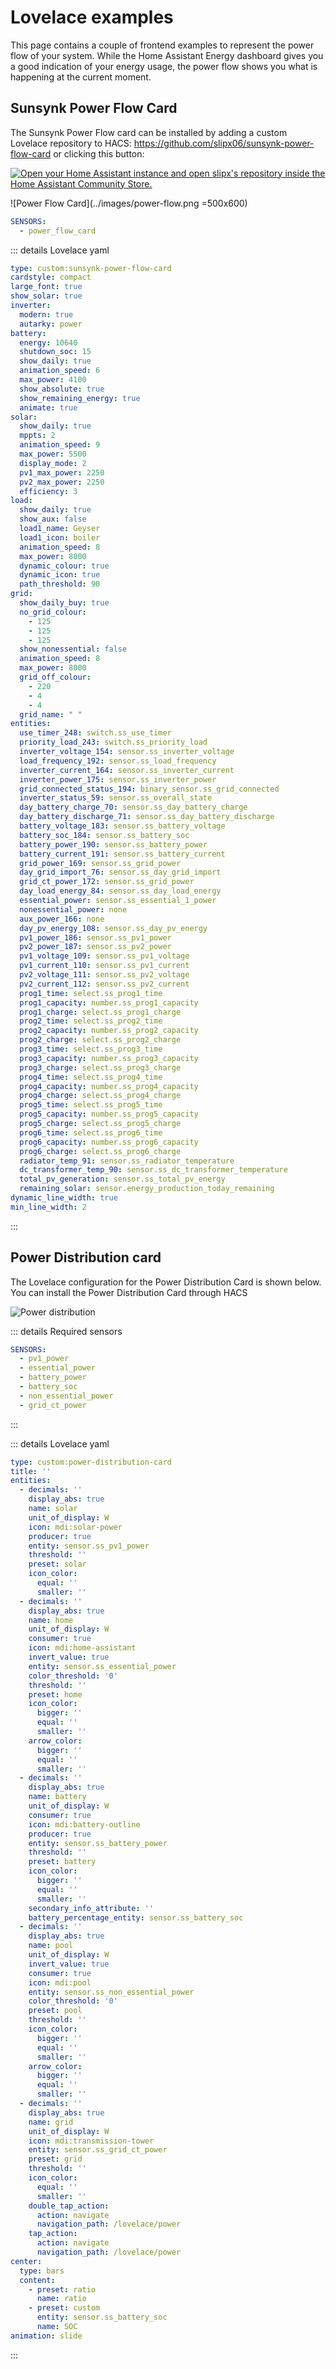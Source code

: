 # Lovelace examples

This page contains a couple of frontend examples to represent the power flow of your system. While the Home Assistant Energy dashboard gives you a good indication of your energy usage, the power flow shows you what is happening at the current moment.

## Sunsynk Power Flow Card

The Sunsynk Power Flow card can be installed by adding a custom Lovelace repository to HACS: <https://github.com/slipx06/sunsynk-power-flow-card> or clicking this button:

[![Open your Home Assistant instance and open slipx's repository inside the Home Assistant Community Store.](https://my.home-assistant.io/badges/hacs_repository.svg)](https://my.home-assistant.io/redirect/hacs_repository/?repository=sunsynk-power-flow-card&category=plugin&owner=slipx06)

![Power Flow Card](../images/power-flow.png =500x600)

```yaml
SENSORS:
  - power_flow_card
```

::: details Lovelace yaml

```yaml
type: custom:sunsynk-power-flow-card
cardstyle: compact
large_font: true
show_solar: true
inverter:
  modern: true
  autarky: power
battery:
  energy: 10640
  shutdown_soc: 15
  show_daily: true
  animation_speed: 6
  max_power: 4100
  show_absolute: true
  show_remaining_energy: true
  animate: true
solar:
  show_daily: true
  mppts: 2
  animation_speed: 9
  max_power: 5500
  display_mode: 2
  pv1_max_power: 2250
  pv2_max_power: 2250
  efficiency: 3
load:
  show_daily: true
  show_aux: false
  load1_name: Geyser
  load1_icon: boiler
  animation_speed: 8
  max_power: 8000
  dynamic_colour: true
  dynamic_icon: true
  path_threshold: 90
grid:
  show_daily_buy: true
  no_grid_colour:
    - 125
    - 125
    - 125
  show_nonessential: false
  animation_speed: 8
  max_power: 8000
  grid_off_colour:
    - 220
    - 4
    - 4
  grid_name: " "
entities:
  use_timer_248: switch.ss_use_timer
  priority_load_243: switch.ss_priority_load
  inverter_voltage_154: sensor.ss_inverter_voltage
  load_frequency_192: sensor.ss_load_frequency
  inverter_current_164: sensor.ss_inverter_current
  inverter_power_175: sensor.ss_inverter_power
  grid_connected_status_194: binary_sensor.ss_grid_connected
  inverter_status_59: sensor.ss_overall_state
  day_battery_charge_70: sensor.ss_day_battery_charge
  day_battery_discharge_71: sensor.ss_day_battery_discharge
  battery_voltage_183: sensor.ss_battery_voltage
  battery_soc_184: sensor.ss_battery_soc
  battery_power_190: sensor.ss_battery_power
  battery_current_191: sensor.ss_battery_current
  grid_power_169: sensor.ss_grid_power
  day_grid_import_76: sensor.ss_day_grid_import
  grid_ct_power_172: sensor.ss_grid_power
  day_load_energy_84: sensor.ss_day_load_energy
  essential_power: sensor.ss_essential_1_power
  nonessential_power: none
  aux_power_166: none
  day_pv_energy_108: sensor.ss_day_pv_energy
  pv1_power_186: sensor.ss_pv1_power
  pv2_power_187: sensor.ss_pv2_power
  pv1_voltage_109: sensor.ss_pv1_voltage
  pv1_current_110: sensor.ss_pv1_current
  pv2_voltage_111: sensor.ss_pv2_voltage
  pv2_current_112: sensor.ss_pv2_current
  prog1_time: select.ss_prog1_time
  prog1_capacity: number.ss_prog1_capacity
  prog1_charge: select.ss_prog1_charge
  prog2_time: select.ss_prog2_time
  prog2_capacity: number.ss_prog2_capacity
  prog2_charge: select.ss_prog2_charge
  prog3_time: select.ss_prog3_time
  prog3_capacity: number.ss_prog3_capacity
  prog3_charge: select.ss_prog3_charge
  prog4_time: select.ss_prog4_time
  prog4_capacity: number.ss_prog4_capacity
  prog4_charge: select.ss_prog4_charge
  prog5_time: select.ss_prog5_time
  prog5_capacity: number.ss_prog5_capacity
  prog5_charge: select.ss_prog5_charge
  prog6_time: select.ss_prog6_time
  prog6_capacity: number.ss_prog6_capacity
  prog6_charge: select.ss_prog6_charge
  radiator_temp_91: sensor.ss_radiator_temperature
  dc_transformer_temp_90: sensor.ss_dc_transformer_temperature
  total_pv_generation: sensor.ss_total_pv_energy
  remaining_solar: sensor.energy_production_today_remaining
dynamic_line_width: true
min_line_width: 2
```

:::

## Power Distribution card

The Lovelace configuration for the Power Distribution Card is shown below. You can install the Power Distribution Card through HACS

![Power distribution](../images/power_dist.webp)

::: details Required sensors

```yaml
SENSORS:
  - pv1_power
  - essential_power
  - battery_power
  - battery_soc
  - non_essential_power
  - grid_ct_power
```

:::

::: details Lovelace yaml

```yaml
type: custom:power-distribution-card
title: ''
entities:
  - decimals: ''
    display_abs: true
    name: solar
    unit_of_display: W
    icon: mdi:solar-power
    producer: true
    entity: sensor.ss_pv1_power
    threshold: ''
    preset: solar
    icon_color:
      equal: ''
      smaller: ''
  - decimals: ''
    display_abs: true
    name: home
    unit_of_display: W
    consumer: true
    icon: mdi:home-assistant
    invert_value: true
    entity: sensor.ss_essential_power
    color_threshold: '0'
    threshold: ''
    preset: home
    icon_color:
      bigger: ''
      equal: ''
      smaller: ''
    arrow_color:
      bigger: ''
      equal: ''
      smaller: ''
  - decimals: ''
    display_abs: true
    name: battery
    unit_of_display: W
    consumer: true
    icon: mdi:battery-outline
    producer: true
    entity: sensor.ss_battery_power
    threshold: ''
    preset: battery
    icon_color:
      bigger: ''
      equal: ''
      smaller: ''
    secondary_info_attribute: ''
    battery_percentage_entity: sensor.ss_battery_soc
  - decimals: ''
    display_abs: true
    name: pool
    unit_of_display: W
    invert_value: true
    consumer: true
    icon: mdi:pool
    entity: sensor.ss_non_essential_power
    color_threshold: '0'
    preset: pool
    threshold: ''
    icon_color:
      bigger: ''
      equal: ''
      smaller: ''
    arrow_color:
      bigger: ''
      equal: ''
      smaller: ''
  - decimals: ''
    display_abs: true
    name: grid
    unit_of_display: W
    icon: mdi:transmission-tower
    entity: sensor.ss_grid_ct_power
    preset: grid
    threshold: ''
    icon_color:
      equal: ''
      smaller: ''
    double_tap_action:
      action: navigate
      navigation_path: /lovelace/power
    tap_action:
      action: navigate
      navigation_path: /lovelace/power
center:
  type: bars
  content:
    - preset: ratio
      name: ratio
    - preset: custom
      entity: sensor.ss_battery_soc
      name: SOC
animation: slide
```

:::

